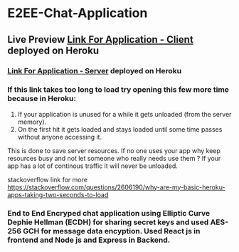 # E2EE-Chat-Application
## Live Preview [Link For Application - Client](https://e2ee-chat-client.herokuapp.com/) deployed on Heroku
### [Link For Application - Server](https://web-chat-e2ee.herokuapp.com/) deployed on Heroku

### If this link takes too long to load try opening this few more time because in Heroku:
1. If your application is unused for a while it gets unloaded (from the server memory).
2. On the first hit it gets loaded and stays loaded until some time passes without anyone accessing it.

This is done to save server resources. If no one uses your app why keep resources busy and not let someone who really needs use them ?
If your app has a lot of continous traffic it will never be unloaded.

stackoverflow link for more https://stackoverflow.com/questions/2606190/why-are-my-basic-heroku-apps-taking-two-seconds-to-load


### End to End Encryped chat application using Elliptic Curve Dephie Hellman (ECDH) for sharing secret keys and used AES-256 GCH for message data encyption. Used React js in frontend and Node js and Express in Backend.
